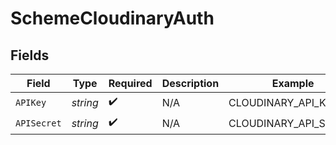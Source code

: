 # SchemeCloudinaryAuth


## Fields

| Field                 | Type                  | Required              | Description           | Example               |
| --------------------- | --------------------- | --------------------- | --------------------- | --------------------- |
| `APIKey`              | *string*              | :heavy_check_mark:    | N/A                   | CLOUDINARY_API_KEY    |
| `APISecret`           | *string*              | :heavy_check_mark:    | N/A                   | CLOUDINARY_API_SECRET |